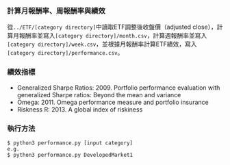### 計算月報酬率、周報酬率與績效

從`../ETF/[category directory]`中讀取ETF調整後收盤價（adjusted close），計算月報酬率並寫入`[category directory]/month.csv`，計算週報酬率並寫入`[category directory]/week.csv`，並根據月報酬率計算ETF績效，寫入`[category directory]/performance.csv`。

### 績效指標
- Generalized Sharpe Ratios: 2009. Portfolio performance evaluation with generalized Sharpe ratios: Beyond the mean and variance
- Omega: 2011. Omega performance measure and portfolio insurance
- Riskness R: 2013. A global index of riskiness

### 執行方法
```
$ python3 performance.py [input category]
e.g.
$ python3 performance.py DevelopedMarket1
```
